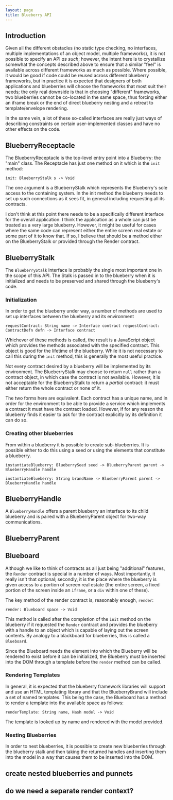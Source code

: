 ```yaml
---
layout: page
title: Blueberry API
---
```


## Introduction

Given all the different obstacles (no static type checking, no
interfaces, multiple implementations of an object model, multiple
frameworks), it is not possible to specify an API _as such_; however,
the intent here is to crystallize somewhat the concepts described
above to ensure that a similar "feel" is available across different
frameworks as much as possible.  Where possible, it would be good if
code could be reused across different blueberry frameworks, but in
practice it is expected that designers of both applications and
blueberries will choose the frameworks that most suit their needs; the
only real downside is that in choosing "different" frameworks, two
blueberries cannot be co-located in the same space, thus forcing
either an iframe break or the end of direct blueberry nesting and a
retreat to template/envelope rendering.

In the same vein, a lot of these so-called interfaces are really just
ways of describing constraints on certain user-implemented classes and
have no other effects on the code.

## BlueberryReceptacle

The BlueberryReceptacle is the top-level entry point into a Blueberry:
the "main" class.  The Receptacle has just one method on it which is
the ``init`` method:

``
init: BlueberryStalk s -> Void
``

The one argument is a BlueberryStalk which represents the Blueberry's
sole access to the containing system.  In the init method the
blueberry needs to set up such connections as it sees fit, in general
including requesting all its contracts.

I don't think at this point there needs to be a specifically different
interface for the overall application: I think the application as a
whole can just be treated as a very large blueberry.  However, it
might be useful for cases where the same code can represent either the
entire screen real estate or some part of it to know that.  If so, I
believe that should be a method either on the BlueberryStalk or
provided through the Render contract.

## BlueberryStalk

The ``BlueberryStalk`` interface is probably the single most important
one in the scope of this API.  The Stalk is passed in to the blueberry
when it is initialized and needs to be preserved and shared through
the blueberry's code.

### Initialization

In order to get the blueberry under way, a number of methods are
used to set up interfaces between the blueberry and its environment

``
requestContract: String name -> Interface contract
requestContract: ContractDefn defn -> Interface contract
``

Whichever of these methods is called, the result is a JavaScript
object which provides the methods associated with the specified
contract.  This object is good for the lifetime of the blueberry.
While it is not necessary to call this during the ``init`` method,
this is generally the most useful practice.

Not every contract desired by a blueberry will be implemented by its
environment.  The BlueberryStalk may choose to return ``null`` rather
than a contract object, in which case the contract is not available.
However, it is not acceptable for the BlueberryStalk to return a
_partial_ contract: it must either return the whole contract or none
of it.

The two forms here are equivalent.  Each contract has a unique name,
and in order for the environment to be able to provide a service which
implements a contract it must have the contract loaded.  However, if
for any reason the blueberry finds it easier to ask for the contract
explicitly by its definition it can do so.

### Creating other blueberries

From within a blueberry it is possible to create sub-blueberries.  It
is possible either to do this using a seed or using the elements that
constitute a blueberry.

``
instantiateBlueberry: BlueberrySeed seed -> BlueberryParent parent -> BlueberryHandle handle
``

``
instantiateBlueberry: String brandName -> BlueberryParent parent -> BlueberryHandle handle
``

## BlueberryHandle

A ``BlueberryHandle`` offers a parent blueberry an interface to its
child blueberry and is paired with a BlueberryParent object for
two-way communications.

## BlueberryParent


## Blueboard

Although we like to think of contracts as all just being "additional"
features, the `Render` contract is special in a number of ways.  Most
importantly, it really isn't that optional; secondly, it is the place
where the blueberry is given access to a portion of screen real estate
(the entire screen, a fixed portion of the screen inside an `iframe`, or
a `div` within one of these).

The key method of the render contract is, reasonably enough, `render`:

``
render: Blueboard space -> Void
``

This method is called after the completion of the `init` method on the
blueberry if it requested the `Render` contract and provides the
blueberry with a handle to an object which is capable of laying out
the screen contents.  By analogy to a blackboard for blueberries, this
is called a `Blueboard`.

Since the Blueboard needs the element into which the Blueberry will be
rendered to exist before it can be initialized, the Blueberry must be
inserted into the DOM through a template before the `render` method
can be called.

### Rendering Templates

In general, it is expected that the blueberry framework libraries will
support and use an HTML templating library and that the BlueberryBrand
will include a set of named templates.  This being the case, the
Blueboard has a method to render a template into the available space
as follows:

``
renderTemplate: String name, Hash model -> Void
``

The template is looked up by name and rendered with the model
provided.

### Nesting Blueberries

In order to nest blueberries, it is possible to create new blueberries
through the blueberry stalk and then taking the returned handles and
inserting them into the model in a way that causes them to be inserted
into the DOM.

## create nested blueberries and punnets

## do we need a separate render context?